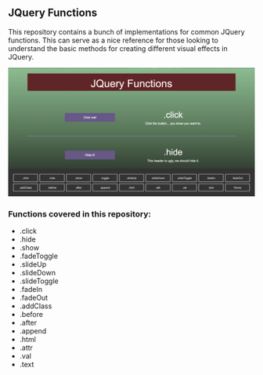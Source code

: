 ## JQuery Functions

This repository contains a bunch of implementations for common JQuery functions. This can serve as a nice reference for those looking to understand the basic methods for creating different visual effects in JQuery.

![](https://github.com/SimonAble/JQuery-Functions/blob/master/img/Screen%20Shot%202018-10-30%20at%208.42.02%20PM.png)

### Functions covered in this repository:

- .click
- .hide
- .show
- .fadeToggle
- .slideUp
- .slideDown
- .slideToggle
- .fadeIn
- .fadeOut
- .addClass
- .before
- .after
- .append
- .html
- .attr
- .val
- .text
